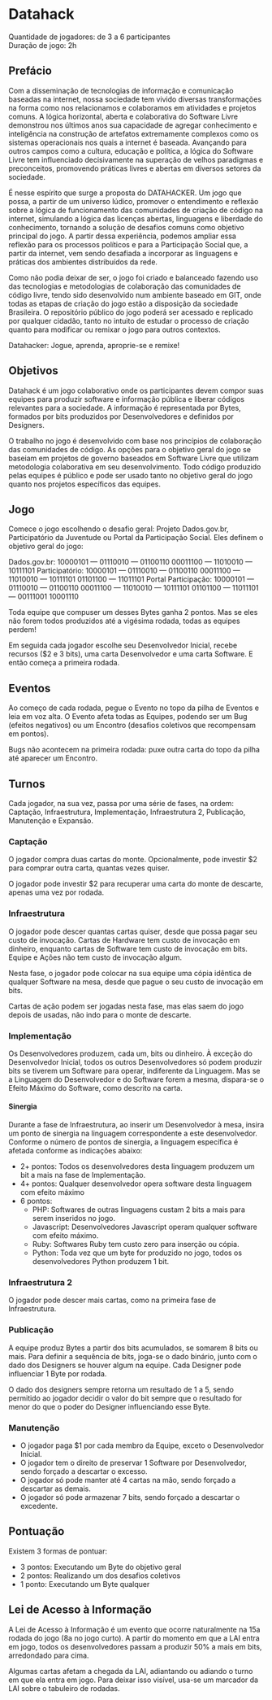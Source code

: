 # Datahack

Quantidade de jogadores: de 3 a 6 participantes  
Duração de jogo: 2h

## Prefácio

Com a disseminação de tecnologias de informação e comunicação baseadas na internet, nossa sociedade tem vivido diversas transformações na forma como nos relacionamos e colaboramos em atividades e projetos comuns. A lógica horizontal, aberta e colaborativa do Software Livre demonstrou nos últimos anos sua capacidade de agregar conhecimento e inteligência na construção de artefatos extremamente complexos como os sistemas operacionais nos quais a internet é baseada. Avançando para outros campos como a cultura, educação e política, a lógica do Software Livre tem influenciado decisivamente na superação de velhos paradigmas e preconceitos, promovendo práticas livres e abertas em diversos setores da sociedade.

É nesse espírito que surge a proposta do DATAHACKER. Um jogo que possa, a partir de um universo lúdico, promover o entendimento e reflexão sobre a lógica de funcionamento das comunidades de criação de código na internet, simulando a lógica das licenças abertas, linguagens e liberdade do conhecimento, tornando a solução de desafios comuns como objetivo principal do jogo. A partir dessa experiência, podemos ampliar essa reflexão para os processos políticos e para a Participação Social que, a partir da internet, vem sendo desafiada a incorporar as linguagens e práticas dos ambientes distribuídos da rede.

Como não podia deixar de ser, o jogo foi criado e balanceado fazendo uso das tecnologias e metodologias de colaboração das comunidades de código livre, tendo sido desenvolvido num ambiente baseado em GIT, onde todas as etapas de criação do jogo estão a disposição da sociedade Brasileira. O repositório público do jogo poderá ser acessado e replicado por qualquer cidadão, tanto no intuito de estudar o processo de criação quanto para modificar ou remixar o jogo para outros contextos. 

Datahacker: Jogue, aprenda, aproprie-se e remixe!

## Objetivos

Datahack é um jogo colaborativo onde os participantes devem compor suas equipes para produzir software e informação pública e liberar códigos relevantes para a sociedade. A informação é representada por Bytes, formados por bits produzidos por Desenvolvedores e definidos por Designers.

O trabalho no jogo é desenvolvido com base nos princípios de colaboração das comunidades de código. As opções para o objetivo geral do jogo se baseiam em projetos de governo baseados em Software Livre que utilizam metodologia colaborativa em seu desenvolvimento. Todo código produzido pelas equipes é público e pode ser usado tanto no objetivo geral do jogo quanto nos projetos específicos das equipes.

## Jogo

Comece o jogo escolhendo o desafio geral: Projeto Dados.gov.br, Participatório da Juventude ou Portal da Participação Social. Eles definem o
objetivo geral do jogo:

Dados.gov.br:        10000101 — 01110010 — 01100110
                     00011100 — 11010010 — 10111101
Participatório: 10000101 — 01110010 — 01100110
                     00011100 — 11010010 — 10111101
                     01101100 — 11011101
Portal Participação: 10000101 — 01110010 — 01100110
                     00011100 — 11010010 — 10111101
                     01101100 — 11011101 — 00111001
                     10001110

Toda equipe que compuser um desses Bytes ganha 2 pontos. Mas se eles não forem todos produzidos até a vigésima rodada, todas as equipes perdem!

Em seguida cada jogador escolhe seu Desenvolvedor Inicial, recebe recursos ($2 e 3 bits), uma carta Desenvolvedor e uma carta Software. E então começa a primeira rodada.

## Eventos

Ao começo de cada rodada, pegue o Evento no topo da pilha de Eventos e leia em
voz alta. O Evento afeta todas as Equipes, podendo ser um Bug (efeitos
negativos) ou um Encontro (desafios coletivos que recompensam em pontos).

Bugs não acontecem na primeira rodada: puxe outra carta do topo da pilha até
aparecer um Encontro.

## Turnos

Cada jogador, na sua vez, passa por uma série de fases, na ordem: Captação,
Infraestrutura, Implementação, Infraestrutura 2, Publicação, Manutenção e
Expansão.

### Captação

O jogador compra duas cartas do monte. Opcionalmente, pode investir $2 para
comprar outra carta, quantas vezes quiser.

O jogador pode investir $2 para recuperar uma carta do monte de
descarte, apenas uma vez por rodada.

### Infraestrutura

O jogador pode descer quantas cartas quiser, desde que possa pagar seu custo
de invocação. Cartas de Hardware tem custo de invocação em dinheiro, enquanto
cartas de Software tem custo de invocação em bits. Equipe e Ações não tem custo
de invocação algum.

Nesta fase, o jogador pode colocar na sua equipe uma cópia idêntica de qualquer
Software na mesa, desde que pague o seu custo de invocação em bits.

Cartas de ação podem ser jogadas nesta fase, mas elas saem do jogo depois de
usadas, não indo para o monte de descarte.

### Implementação

Os Desenvolvedores produzem, cada um, bits ou dinheiro. À exceção do
Desenvolvedor Inicial, todos os outros Desenvolvedores só podem produzir bits se
tiverem um Software para operar, indiferente da Linguagem. Mas se a Linguagem do
Desenvolvedor e do Software forem a mesma, dispara-se o Efeito Máximo do
Software, como descrito na carta.

#### Sinergia

Durante a fase de Infraestrutura, ao inserir um Desenvolvedor à mesa, insira um ponto de sinergia na linguagem correspondente a este desenvolvedor. Conforme o número de pontos de sinergia, a linguagem específica é afetada conforme as indicações abaixo:

* 2+ pontos: Todos os desenvolvedores desta linguagem produzem um bit a mais na fase de Implementação.
* 4+ pontos: Qualquer desenvolvedor opera software desta linguagem com efeito máximo
* 6 pontos:
  * PHP: Softwares de outras linguagens custam 2 bits a mais para serem inseridos no jogo.
  * Javascript: Desenvolvedores Javascript operam qualquer software com efeito máximo.
  * Ruby: Softwares Ruby tem custo zero para inserção ou cópia.
  * Python: Toda vez que um byte for produzido no jogo, todos os desenvolvedores Python produzem 1 bit.

### Infraestrutura 2

O jogador pode descer mais cartas, como na primeira fase de Infraestrutura.

### Publicação

A equipe produz Bytes a partir dos bits acumulados, se somarem 8 bits ou
mais. Para definir a sequência de bits, joga-se o dado binário, junto com o
dado dos Designers se houver algum na equipe. Cada Designer pode influenciar 1
Byte por rodada.

O dado dos designers sempre retorna um resultado de 1 a 5, sendo permitido ao
jogador decidir o valor do bit sempre que o resultado for menor do que o poder
do Designer influenciando esse Byte.

### Manutenção

* O jogador paga $1 por cada membro da Equipe, exceto o Desenvolvedor
  Inicial.
* O jogador tem o direito de preservar 1 Software por Desenvolvedor, sendo
  forçado a descartar o excesso.
* O jogador só pode manter até 4 cartas na mão, sendo forçado a descartar
  as demais.
* O jogador só pode armazenar 7 bits, sendo forçado a descartar o excedente.

## Pontuação

Existem 3 formas de pontuar:

* 3 pontos: Executando um Byte do objetivo geral
* 2 pontos: Realizando um dos desafios coletivos
* 1 ponto:  Executando um Byte qualquer

## Lei de Acesso à Informação

A Lei de Acesso à Informação é um evento que ocorre naturalmente na 15a rodada
do jogo (8a no jogo curto). A partir do momento em que a LAI entra em jogo,
todos os desenvolvedores passam a produzir 50% a mais em bits, arredondado para
cima.

Algumas cartas afetam a chegada da LAI, adiantando ou adiando o turno em que ela
entra em jogo. Para deixar isso visível, usa-se um marcador da LAI sobre o
tabuleiro de rodadas.
